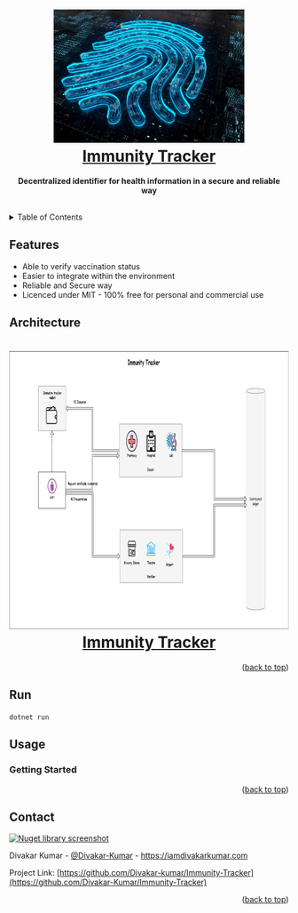 <div id=top></div>
<h1 align="center"><a href="https://iamdivakarkumar.com/" target="blank"><img height="240" src="/Src/Issuer/wwwroot/immunity-tracker-logo.jpg"/><br/>Immunity Tracker</a></h1>

<p align="center">
  <b>Decentralized identifier for health information in a secure and reliable way</b>
</p>

<br/>

<details>
  <summary>Table of Contents</summary>
  <ol>
    <li>
      <a href="#features">Features</a>                  
    </li>
    <li><a href="#Supported-Frameworks">Architecture</a></li>
    <li>
      <a href="#installation">Getting Started</a>      
    </li>
    <li><a href="#usage">Usage</a></li>
    <li><a href="#roadmap">Roadmap</a></li>
    <li><a href="#contact">Contact</a></li>
  </ol>
</details>

## Features

 * Able to verify vaccination status 
 * Easier to integrate within the environment
 * Reliable and Secure way 
 * Licenced under MIT - 100% free for personal and commercial use

## Architecture

<h1 align="center"><a href="https://iamdivakarkumar.com/" target="blank"><img height="500" src="Src/Issuer/wwwroot/Immunity-Tracker-Arch.png"/><br/>Immunity Tracker</a></h1>


 <p align="right">(<a href="#top">back to top</a>)</p>

## Run

`dotnet run`

## Usage

### Getting Started

<p align="right">(<a href="#top">back to top</a>)</p>

## Contact

[![Nuget library screenshot][product-screenshot]](https://iamdivakarkumar.com)

Divakar Kumar - [@Divakar-Kumar](https://www.linkedin.com/in/divakar-kumar/) - https://iamdivakarkumar.com

Project Link: [https://github.com/Divakar-kumar/Immunity-Tracker](https://github.com/Divakar-Kumar/Immunity-Tracker)

<p align="right">(<a href="#top">back to top</a>)</p>

[product-screenshot]: https://challengepost-s3-challengepost.netdna-ssl.com/photos/production/software_photos/001/809/514/datas/gallery.jpg